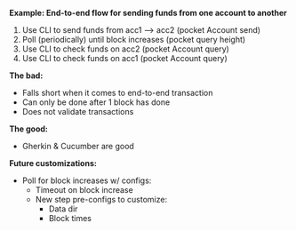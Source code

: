 **Example: End-to-end flow for sending funds from one account to another**

1. Use CLI to send funds from acc1 --> acc2 (pocket Account send)
2. Poll (periodically) until block increases (pocket query height)
3. Use CLI to check funds on acc2 (pocket Account query)
4. Use CLI to check funds on acc1 (pocket Account query)

**The bad:**

- Falls short when it comes to end-to-end transaction
- Can only be done after 1 block has done
- Does not validate transactions

**The good:**

- Gherkin & Cucumber are good

**Future customizations:**

- Poll for block increases w/ configs:
  - Timeout on block increase
  - New step pre-configs to customize:
    - Data dir
    - Block times
